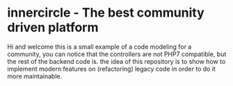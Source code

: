 # innercircle - The best community driven platform

Hi and welcome this is a small example of a code modeling for a community, you can notice that the controllers are not PHP7 compatible, but the rest of the backend code is. the idea of this repository is to show how to implement modern features on (refactoring) legacy code in order to do it more maintainable. 

